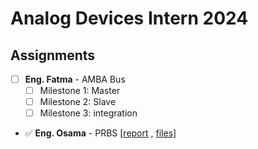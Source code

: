 # Analog Devices Intern 2024

## Assignments
- [ ] **Eng. Fatma** - AMBA Bus
  - [ ] Milestone 1: Master
  - [ ] Milestone 2: Slave
  - [ ] Milestone 3: integration
        
- ✅ **Eng. Osama** - PRBS  [[report](https://github.com/elsadiq7/Analog_devices_intern_2024/blob/main/assignments/2-eng_osama_PRBS/report/reeport.md) , [files](https://github.com/elsadiq7/Analog_devices_intern_2024/tree/main/assignments/2-eng_osama_PRBS/HDL%26TB%26BS)]

